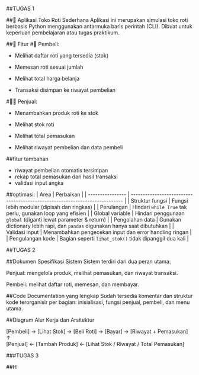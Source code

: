 ##TUGAS 1

##🥐 Aplikasi Toko Roti Sederhana
Aplikasi ini merupakan simulasi toko roti berbasis Python menggunakan antarmuka baris perintah (CLI). Dibuat untuk keperluan pembelajaran atau tugas praktikum.

##📌 Fitur
#👤 Pembeli:
- Melihat daftar roti yang tersedia (stok)

- Memesan roti sesuai jumlah

- Melihat total harga belanja

- Transaksi disimpan ke riwayat pembelian

#🧑‍💼 Penjual:
- Menambahkan produk roti ke stok

- Melihat stok roti

- Melihat total pemasukan

- Melihat riwayat pembelian dan data pembeli

##fitur tambahan 
- riwayat pembelian otomatis tersimpan
- rekap total pemasukan dari hasil transaksi
- validasi input angka

##optimasi:
| Area             | Perbaikan                                                                   |
| ---------------- | --------------------------------------------------------------------------- |
| Struktur fungsi  | Fungsi lebih modular (dipisah dan ringkas)                                  |
| Perulangan       | Hindari `while True` tak perlu, gunakan loop yang efisien                   |
| Global variable  | Hindari penggunaan `global` (diganti lewat parameter & return)              |
| Pengolahan data  | Gunakan dictionary lebih rapi, dan `pandas` digunakan hanya saat dibutuhkan |
| Validasi input   | Menambahkan pengecekan input dan error handling ringan                      |
| Pengulangan kode | Bagian seperti `lihat_stok()` tidak dipanggil dua kali                      |

##TUGAS 2

##Dokumen Spesifikasi Sistem
Sistem terdiri dari dua peran utama:

Penjual: mengelola produk, melihat pemasukan, dan riwayat transaksi.

Pembeli: melihat daftar roti, memesan, dan membayar.

##Code Documentation yang lengkap
Sudah tersedia komentar dan struktur kode terorganisir per bagian: inisialisasi, fungsi penjual, pembeli, dan menu utama.

##Diagram Alur Kerja dan Arsitektur

[Pembeli] → [Lihat Stok] → [Beli Roti] → [Bayar] → [Riwayat + Pemasukan]
    ↑                                                    
[Penjual] ← [Tambah Produk] ← [Lihat Stok / Riwayat / Total Pemasukan]

###TUGAS 3

##H
